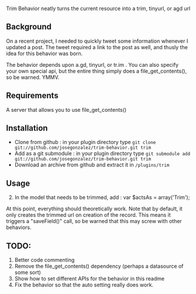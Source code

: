 Trim Behavior neatly turns the current resource into a trim, tinyurl, or agd url

## Background
On a recent project, I needed to quickly tweet some information whenever I updated a post. The tweet required a link to the post as well, and thusly the idea for this behavior was born.

The behavior depends upon a.gd, tinyurl, or tr.im . You can also specify your own special api, but the entire thing simply does a file_get_contents(), so be warned. YMMV.

## Requirements
A server that allows you to use file_get_contents()

## Installation
- Clone from github : in your plugin directory type `git clone git://github.com/josegonzalez/trim-behavior.git trim`
- Add as a git submodule : in your plugin directory type `git submodule add git://github.com/josegonzalez/trim-behavior.git trim`
- Download an archive from github and extract it in `/plugins/trim`

## Usage
2. In the model that needs to be trimmed, add :
	var $actsAs = array('Trim');

At this point, everything should theoretically work. Note that by default, it only creates the trimmed url on creation of the record. This means it triggers a "saveField()" call, so be warned that this may screw with other behaviors.

## TODO:
1. Better code commenting
2. Remove the file_get_contents() dependency (perhaps a datasource of some sort)
3. Show how to set different APIs for the behavior in this readme
4. Fix the behavior so that the auto setting really does work.
